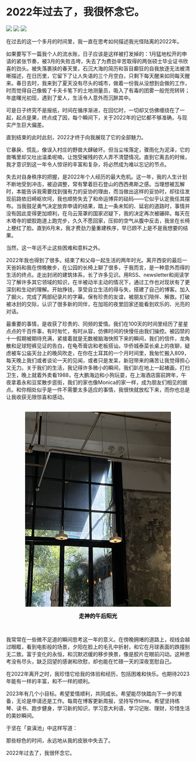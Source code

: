 # 2022年过去了，我很怀念它。


<!--more-->

<p><img src="https://img.shields.io/badge/last%20modified-2023--1--30-ff69b4?style=flat" > <img src="https://img.shields.io/badge/Words-1789-yellow?style=flat" >  <img src="https://img.shields.io/badge/5%20minutes-lightgray?style=flat" ></p>

在过去的这一个多月的时间里，我一直在思考如何描述我光怪陆离的2022年。

如果要写下一篇我个人的流水账，日子应该是这样被打发掉的：1月猛地松开的申请的紧张节奏，被3月的失败击垮，失去了为费劲辛苦取得的两张硕士毕业证书欣喜的劲头。被失落裹挟的春天里，石沉大海的简历和盲目癫狂的自我放逐无法被清晰描述，在日历里，它留下了让人失语的三个月空白，只剩下每天醒来如同每天醒来。春日去时，我来到了夏天没有尽头的城市，做着一份我从没想到会做的工作，时而觉得自己像极了卡夫卡笔下的土地测量员，吸入了有毒的团雾一般兜兜转转；年底曙光初现，遇到了爱人，生活令人意外而沉醉其中。

可是日子终究不是报纸，时间在循序渐进，在回忆时，一切却又仿佛缠绕在了一起，起点是果，终点成了因，每个瞬间下，关于2022年的记忆都不够准确，与现实产生巨大偏差。

直到结束的此时此刻，2022才终于向我展现了它的全部魅力。

它暴戾、慌乱，像误入村庄的野兽大肆破坏。但当尘埃落定，骤雨化为泥泽，它的兽嘴里却又吐出温柔呢喃，让饱受摧残的农人弄不清楚情况。直到它离去的时候，我才意识到这一年令人惊讶的丰富和复杂，将必然成为难以忘记的节点。

失去对自身秩序的把握，是2022年个人经历的最大危机。这一年，我的人生计划不断地受到冲击，被迫调整，常有擎着巨石登山的西西弗斯之感。当理想被瓦解时，本能告诉我需要找到强有力的妥协的理由，而当做出这样的妥协时，却往往发现前路依旧崎岖坎坷，我也顺势失去了和命运博弈的砝码——它似乎认定我任其摆布。当我鼓足勇气决定放弃申请的结果，踏上一条未知的、延宕的道路时，事情并没有因此变得更加顺利，在乌云笼罩的国家迟疑下，我的决定再次被碾碎。每天在木塔寺的塑胶跑道上跑完步，久久不愿回家，压抑的空气从腹中反击，我坐在长椅上梗红了脸。直到6月末，我才费劲力量重建秩序，早已顾不上是不是我想要的结果。

当然，这一年远不止这些困难和意料之外。

2022年我也得到了很多。结束了和父母一起生活的两年时光。离开西安的最后一天爸妈和我在傍晚散步，在公园的长椅上聊了很多，于我而言，是一种意外而得的生活的终点。走出封闭的建筑体系，长了许多见识。用RSS、newsletter和阅读学习了解许多其它领域的知识，在半被动半主动的情况下，通过工作也对现状有了更深刻和生动的理解。开始挣钱，享受自立生活的得与失，搭建了自己的博客。加入了掘火，完成了两部纪录片的字幕。保有珍贵的友谊，被朋友们陪伴、解救。打破被冰封的交际，认识了很多新的同伴，在加班的夜里回家还能看到欢乐的、光亮的对话。

最重要的事情，是收获了珍贵的、同频的爱情。我们在100天的时间里经历了星星点点的千百件事，有时匆忙，有时从容，仿佛时间的快慢任由我们操控。被囚禁的十一假期被期待充满，紧接着就是无数被脑海快照下来的瞬间，我们的信件，龙角散和足球短裤见证的告白，在龟苓膏店和老板搭讪，华侨城泰菜长桌上的夜聊，疑虑被车公庙天台上的晚风吹走，在你在土耳其的一个月时间里，我匆忙搬入809，每天晚上我们或者谈论一天的见闻，或者只是发呆，新冠带来的痛苦让我觉得担心又无力。关于我们的生活，我记得许多微小的瞬间，我们趴在地上一起裱画，打扫卫生，晚上就着外卖看1988，在大鹏海边和小狗玩耍，在上海酒店窗前跨年，午夜拿着永和豆浆散步逛街，我们的家也像Monica的家一样，成为朋友们相见的据点。和你相处似乎是一件不需要太多适应的事情，我很快就放松下来，而你也总是让我收获无限惊喜和感动。

<br>

<center><a data-fancybox="gallery" href="/20230130-2022reviewpic/title.jpg"><img src="/20230130-2022reviewpic/title.jpg" width="400" ></a>
<style>
p.title {line-height:100%; font-size:15px; color:black; font-weight:bold;}
p.source {line-height:70%; font-size:1px; color:gray;}
</style>
<body>
<p class="title">
走神的午后阳光
</p>
</center>

<br>

我常常在一些微不足道的瞬间思考这一年的意义。在傍晚拥堵的道路上，视线会越过眼眶，看到电影般的场景，夕阳在脸上的毛孔中折射，和它在月球表面的跌撞别无二致。富于变化的永恒，和沉默迟缓的移步换景，像是胶片在眼前闪动。这种思考没有尽头，缺乏回望的感谢和欣慰，却也能在忙碌一天的深夜宽慰自己。

在2022年离开之时，我珍惜它给我的体验和经历，包括困难和快乐。也期待2023年能有一样的丰富，和不一样的顺利。

2023年有几个小目标。希望爱情顺利，共同成长。希望能尽快踏向下一步的准备，无论是申请还是工作。每周在博客更新周报，坚持写作time。希望坚持练琴、读书、跑步健身，学习新的知识，学习意大利语，学习记账、理财，珍惜生活的美妙瞬间。

于坚在「哀滇池」中这样写道：

那些棕色的时间，永远地从我的皮肤中失去了。

2022年过去了，我很怀念它。

